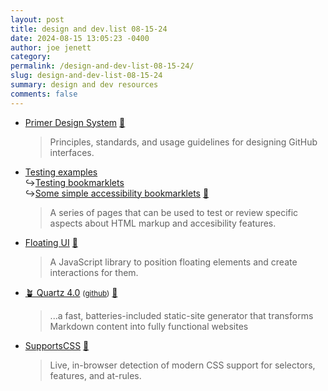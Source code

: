 ```yaml
---
layout: post
title: design and dev.list 08-15-24
date: 2024-08-15 13:05:23 -0400
author: joe jenett
category: 
permalink: /design-and-dev-list-08-15-24/
slug: design-and-dev-list-08-15-24
summary: design and dev resources
comments: false
---
```

<ul class="links">
	<li><a title="built for GitHub by GitHub" href="https://primer.style/">Primer Design System</a> <a title="source" href="https://pinboard.in/u:fileformat">📌</a><blockquote><p>Principles, standards, and usage guidelines for designing GitHub interfaces.</p></blockquote></li>
	<li><a title="Intopia testing examples" href="https://intopia.github.io/exercise/testing.html">Testing examples</a><br>&#8618;<a title="Testing bookmarklets" href="https://intopia.github.io/exercise/testing-bookmarklets.html">Testing bookmarklets</a><br>&#8618;<a title="Some simple accessibility bookmarklets" href="https://intopia.github.io/exercise/simple-bookmarklets.html">Some simple accessibility bookmarklets</a> <a title="source" href="https://pinboard.in/u:ascarida">📌</a><blockquote><p>A series of pages that can be used to test or review specific aspects about HTML markup and accesibility features.</p></blockquote></li>
	<li><a title="Floating UI - Create tooltips, popovers, dropdowns, and more" href="https://floating-ui.com/">Floating UI</a> <small> </small><a title="source" href="https://pinboard.in/u:raygrasso">📌</a><blockquote><p>A JavaScript library to position floating elements and create interactions for them.</p></blockquote></li>
	<li><a title="Welcome to Quartz 4" href="https://quartz.jzhao.xyz/">🪴 Quartz 4.0</a> <small>(<a href="https://github.com/jackyzha0/quartz">github</a>)</small> <a title="source" href="https://pinboard.in/u:solari">📌</a><blockquote><p>...a fast, batteries-included static-site generator that transforms Markdown content into fully functional websites</p></blockquote></li>
	<li><a title="SupportsCSS" href="https://supportscss.dev/">SupportsCSS</a> <a title="source" href="https://pinboard.in/u:roger">📌</a><blockquote><p>Live, in-browser detection of modern CSS support for selectors, features, and at-rules. </p></blockquote></li>
</ul>

<a href="https://brid.gy/publish/mastodon"></a>